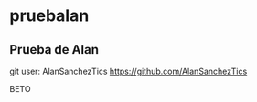 # pruebalan

## Prueba de Alan
git user: AlanSanchezTics https://github.com/AlanSanchezTics



BETO

